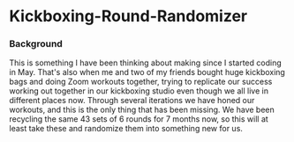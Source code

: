 # Kickboxing-Round-Randomizer

### Background

This is something I have been thinking about making since I started coding in May. That's also when me and two of my friends bought huge kickboxing bags and doing Zoom workouts together, trying to replicate our success working out together in our kickboxing studio even though we all live in different places now. Through several iterations we have honed our workouts, and this is the only thing that has been missing. We have been recycling the same 43 sets of 6 rounds for 7 months now, so this will at least take these and randomize them into something new for us. 
